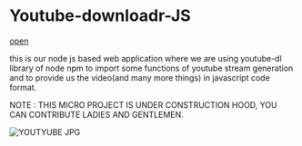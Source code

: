 # Youtube-downloadr-JS
[open](https://anubhav-developr.github.io/Youtube-downloadr-JS/)



this is our node js based web application where we are using youtube-dl library of node npm to import some functions of youtube stream generation and to provide us the video(and many more things) in javascript code format.   

NOTE : THIS MICRO PROJECT IS UNDER CONSTRUCTION HOOD, YOU CAN CONTRIBUTE LADIES AND GENTLEMEN.

![YOUTYUBE JPG](https://user-images.githubusercontent.com/71844334/114080178-b60b3100-98c8-11eb-8ce3-c35cd21d5d73.jpg)
